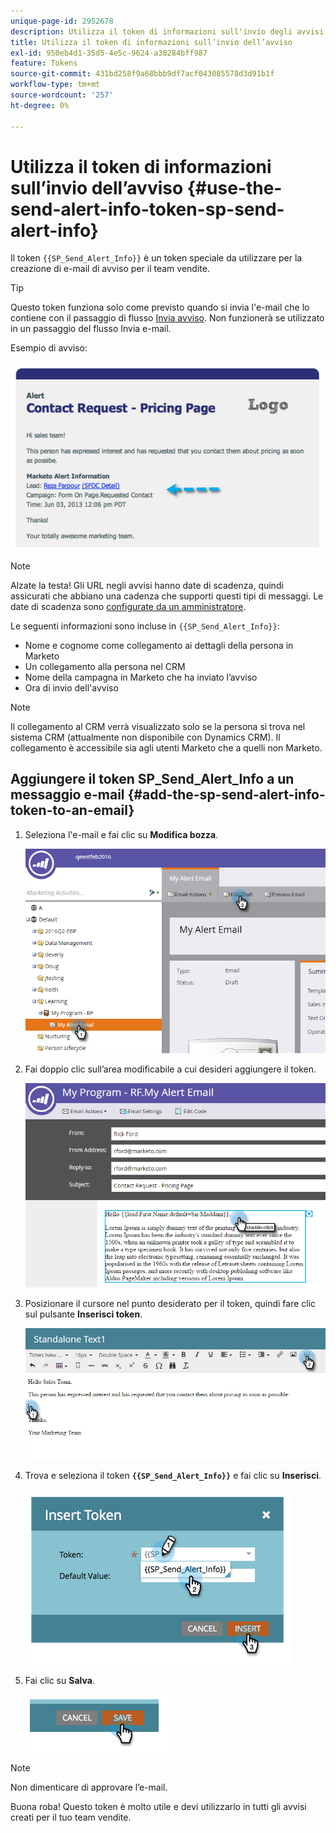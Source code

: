 ```yaml
---
unique-page-id: 2952678
description: Utilizza il token di informazioni sull'invio degli avvisi {{SP_Send_Alert_Info}} - Documentazione di Marketo - Documentazione del prodotto
title: Utilizza il token di informazioni sull’invio dell’avviso
exl-id: 950eb4d1-35d5-4e5c-9624-a38284bff987
feature: Tokens
source-git-commit: 431bd258f9a68bbb9df7acf043085578d3d91b1f
workflow-type: tm+mt
source-wordcount: '257'
ht-degree: 0%

---
```


# Utilizza il token di informazioni sull’invio dell’avviso {#use-the-send-alert-info-token-sp-send-alert-info}

Il token `{{SP_Send_Alert_Info}}` è un token speciale da utilizzare per la creazione di e-mail di avviso per il team vendite.

>[!TIP]
>
>Questo token funziona solo come previsto quando si invia l&#39;e-mail che lo contiene con il passaggio di flusso [Invia avviso](/help/marketo/product-docs/core-marketo-concepts/smart-campaigns/flow-actions/send-alert.md). Non funzionerà se utilizzato in un passaggio del flusso Invia e-mail.

Esempio di avviso:

![](assets/image2014-9-25-15-3a17-3a58.png)

>[!NOTE]
>
>Alzate la testa! Gli URL negli avvisi hanno date di scadenza, quindi assicurati che abbiano una cadenza che supporti questi tipi di messaggi. Le date di scadenza sono [configurate da un amministratore](/help/marketo/product-docs/administration/settings/edit-link-expiration-in-reports-and-alerts.md).

Le seguenti informazioni sono incluse in `{{SP_Send_Alert_Info}}`:

* Nome e cognome come collegamento ai dettagli della persona in Marketo
* Un collegamento alla persona nel CRM
* Nome della campagna in Marketo che ha inviato l’avviso
* Ora di invio dell&#39;avviso

>[!NOTE]
>
>Il collegamento al CRM verrà visualizzato solo se la persona si trova nel sistema CRM (attualmente non disponibile con Dynamics CRM). Il collegamento è accessibile sia agli utenti Marketo che a quelli non Marketo.

## Aggiungere il token SP_Send_Alert_Info a un messaggio e-mail {#add-the-sp-send-alert-info-token-to-an-email}

1. Seleziona l&#39;e-mail e fai clic su **Modifica bozza**.

   ![](assets/one-3.png)

1. Fai doppio clic sull’area modificabile a cui desideri aggiungere il token.

   ![](assets/two-3.png)

1. Posizionare il cursore nel punto desiderato per il token, quindi fare clic sul pulsante **Inserisci token**.

   ![](assets/three-3.png)

1. Trova e seleziona il token **`{{SP_Send_Alert_Info}}`** e fai clic su **Inserisci**.

   ![](assets/image2014-9-25-15-3a19-3a11.png)

1. Fai clic su **Salva**.

   ![](assets/image2014-9-25-15-3a19-3a24.png)

>[!NOTE]
>
>Non dimenticare di approvare l’e-mail.

Buona roba! Questo token è molto utile e devi utilizzarlo in tutti gli avvisi creati per il tuo team vendite.
